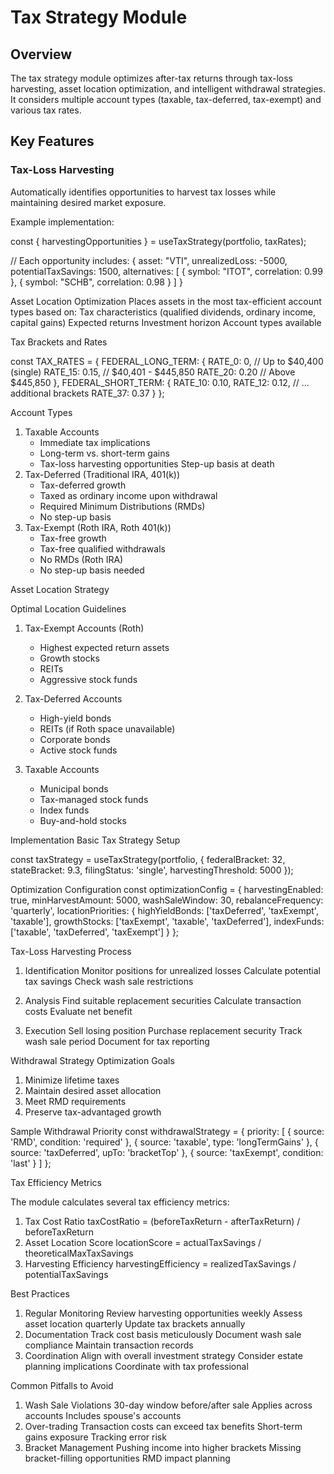 # Tax Strategy Module

## Overview
The tax strategy module optimizes after-tax returns through tax-loss harvesting, asset location optimization, and intelligent withdrawal strategies. It considers multiple account types (taxable, tax-deferred, tax-exempt) and various tax rates.

## Key Features

### Tax-Loss Harvesting
Automatically identifies opportunities to harvest tax losses while maintaining desired market exposure.


Example implementation:

const { harvestingOpportunities } = useTaxStrategy(portfolio, taxRates);

// Each opportunity includes:
{
  asset: "VTI",
  unrealizedLoss: -5000,
  potentialTaxSavings: 1500,
  alternatives: [
    { symbol: "ITOT", correlation: 0.99 },
    { symbol: "SCHB", correlation: 0.98 }
  ]
}



Asset Location Optimization
Places assets in the most tax-efficient account types based on:
Tax characteristics (qualified dividends, ordinary income, capital gains)
Expected returns
Investment horizon
Account types available


Tax Brackets and Rates

const TAX_RATES = {
  FEDERAL_LONG_TERM: {
    RATE_0: 0,     // Up to $40,400 (single)
    RATE_15: 0.15, // $40,401 - $445,850
    RATE_20: 0.20  // Above $445,850
  },
  FEDERAL_SHORT_TERM: {
    RATE_10: 0.10,
    RATE_12: 0.12,
    // ... additional brackets
    RATE_37: 0.37
  }
};


Account Types
1. Taxable Accounts
   - Immediate tax implications
   - Long-term vs. short-term gains
   - Tax-loss harvesting opportunities
Step-up basis at death
2. Tax-Deferred (Traditional IRA, 401(k))
   - Tax-deferred growth
   - Taxed as ordinary income upon withdrawal
   - Required Minimum Distributions (RMDs)
   - No step-up basis
3. Tax-Exempt (Roth IRA, Roth 401(k))
   - Tax-free growth
   - Tax-free qualified withdrawals
   - No RMDs (Roth IRA)
   - No step-up basis needed

Asset Location Strategy

Optimal Location Guidelines

1. Tax-Exempt Accounts (Roth)
   - Highest expected return assets
   - Growth stocks
   - REITs
   - Aggressive stock funds

2. Tax-Deferred Accounts
   - High-yield bonds
   - REITs (if Roth space unavailable)
   - Corporate bonds
   - Active stock funds
3. Taxable Accounts
   - Municipal bonds
   - Tax-managed stock funds
   - Index funds
   - Buy-and-hold stocks
    

Implementation
Basic Tax Strategy Setup

const taxStrategy = useTaxStrategy(portfolio, {
  federalBracket: 32,
  stateBracket: 9.3,
  filingStatus: 'single',
  harvestingThreshold: 5000
});

Optimization Configuration
const optimizationConfig = {
  harvestingEnabled: true,
  minHarvestAmount: 5000,
  washSaleWindow: 30,
  rebalanceFrequency: 'quarterly',
  locationPriorities: {
    highYieldBonds: ['taxDeferred', 'taxExempt', 'taxable'],
    growthStocks: ['taxExempt', 'taxable', 'taxDeferred'],
    indexFunds: ['taxable', 'taxDeferred', 'taxExempt']
  }
};

Tax-Loss Harvesting Process

1. Identification
    Monitor positions for unrealized losses
    Calculate potential tax savings
    Check wash sale restrictions

2. Analysis
    Find suitable replacement securities
    Calculate transaction costs
    Evaluate net benefit
3. Execution
    Sell losing position
    Purchase replacement security
    Track wash sale period
    Document for tax reporting

Withdrawal Strategy
Optimization Goals
1. Minimize lifetime taxes
2. Maintain desired asset allocation
3. Meet RMD requirements
4. Preserve tax-advantaged growth

Sample Withdrawal Priority
const withdrawalStrategy = {
  priority: [
    { source: 'RMD', condition: 'required' },
    { source: 'taxable', type: 'longTermGains' },
    { source: 'taxDeferred', upTo: 'bracketTop' },
    { source: 'taxExempt', condition: 'last' }
  ]
};

Tax Efficiency Metrics

The module calculates several tax efficiency metrics:
1. Tax Cost Ratio
taxCostRatio = (beforeTaxReturn - afterTaxReturn) / beforeTaxReturn
2. Asset Location Score
locationScore = actualTaxSavings / theoreticalMaxTaxSavings
3. Harvesting Efficiency
harvestingEfficiency = realizedTaxSavings / potentialTaxSavings


Best Practices

1. Regular Monitoring
    Review harvesting opportunities weekly
    Assess asset location quarterly
    Update tax brackets annually
2. Documentation
    Track cost basis meticulously
    Document wash sale compliance
    Maintain transaction records
3. Coordination
    Align with overall investment strategy
    Consider estate planning implications
    Coordinate with tax professional

Common Pitfalls to Avoid
1. Wash Sale Violations
    30-day window before/after sale
    Applies across accounts
    Includes spouse's accounts
2. Over-trading
    Transaction costs can exceed tax benefits
    Short-term gains exposure
    Tracking error risk
3. Bracket Management
    Pushing income into higher brackets
    Missing bracket-filling opportunities
    RMD impact planning